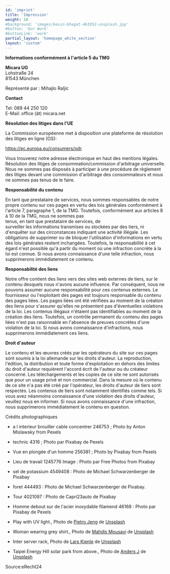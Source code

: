```yaml
---
id: 'imprint'
title: 'Impression'
weight: 10
#background: 'images/kevin-bhagat-461952-unsplash.jpg'
#button: 'Our Work'
#buttonLink: 'work'
partial_layout: 'homepage_white_section'
layout: 'custom'
---
```


**Informations conformément à l'article 5 du TMG**

**Micara UG** <br>
Lohstraße 24 <br>
81543 München 

Représenté par : 
Mihajlo Raljic 

**Contact**

Tel: 089 44 250 120  
E-Mail: office (ät) micara.net 

**Résolution des litiges dans l'UE**

La Commission européenne met à disposition une plateforme de résolution des litiges en ligne (OS): 

https://ec.europa.eu/consumers/odr. 

Vous trouverez notre adresse électronique en haut des mentions légales. 
 Résolution des litiges de consommation/commission d'arbitrage universelle. Nous ne sommes pas disposés à participer à une procédure de règlement des litiges devant une commission d'arbitrage des consommateurs et nous ne sommes pas tenus de le faire. 

**Responsabilité du contenu**

En tant que prestataire de services, nous sommes responsables de notre propre contenu sur ces pages en vertu des lois générales conformément à l'article 7, paragraphe 1, de la TMG. Toutefois, conformément aux articles 8 à 10 de la TMG, nous ne sommes pas  
tenus, en tant que prestataire de services, de  
surveiller les informations transmises ou stockées par des tiers, ni d'enquêter sur des circonstances indiquant une activité illégale. Les obligations de supprimer ou de bloquer l'utilisation d'informations en vertu des lois générales restent inchangées. Toutefois, la responsabilité à cet égard n'est possible qu'à partir du moment où une infraction concrète à la loi est connue. Si nous avons connaissance d'une telle infraction, nous supprimerons immédiatement ce contenu. 

**Responsabilité des liens**

Notre offre contient des liens vers des sites web externes de tiers, sur le contenu desquels nous n'avons aucune influence. Par conséquent, nous ne pouvons assumer aucune responsabilité pour ces contenus externes. Le fournisseur ou l'exploitant des pages est toujours responsable du contenu des pages liées. Les pages liées ont été vérifiées au moment de la création des liens pour s'assurer qu'elles ne présentent pas d'éventuelles violations de la loi. Les contenus illégaux n'étaient pas identifiables au moment de la création des liens. Toutefois, un contrôle permanent du contenu des pages liées n'est pas raisonnable en l'absence de preuves concrètes d'une violation de la loi. Si nous avons connaissance d'infractions, nous supprimerons immédiatement ces liens. 

**Droit d'auteur**

Le contenu et les œuvres créés par les opérateurs du site sur ces pages sont soumis à la loi allemande sur les droits d'auteur. La reproduction, l'édition, la distribution et toute forme d'exploitation en dehors des limites du droit d'auteur requièrent l'accord écrit de l'auteur ou du créateur concerné. Les téléchargements et les copies de ce site ne sont autorisés que pour un usage privé et non commercial. Dans la mesure où le contenu de ce site n'a pas été créé par l'opérateur, les droits d'auteur de tiers sont respectés. Les contenus de tiers sont notamment identifiés comme tels. Si vous avez néanmoins connaissance d'une violation des droits d'auteur, veuillez nous en informer. Si nous avons connaissance d'une infraction, nous supprimerons immédiatement le contenu en question. 

Crédits photographiques 

* a l interieur brouiller cable concentrer 246753 ; Photo by Anton Mislawsky from Pexels 

* technic 4316 ; Photo par Pixabay de Pexels 

* Vue en plongée d'un homme 256381 ; Photo by Pixabay from Pexels 

* Lieu de travail 1245776 Image : Photo par Free Photos from Pixabay 

* sel de potassium 4549408 : Photo de Michael Schwarzenberger de Pixabay 

* foret 444493 : Photo de Michael Schwarzenberger de Pixabay. 

* Tour 4021097 : Photo de Capri23auto de Pixabay 

* Homme debout sur de l'acier inoxydable filamend 46168 : Photo par Pixabay de Pexels 

* Play with UV light., Photo de [Pietro Jeng](https://unsplash.com/photos/n6B49lTx7NM) de [Unsplash](https://unsplash.com)
* Woman wearing grey shirt., Photo de [Mahdis Mousavi](https://unsplash.com/photos/hJ5uMIRNg5k) de [Unsplash](https://unsplash.com)
* Inter server rack, Photo de [Lars Kienle](https://unsplash.com/photos/r3pIy-3Xgmg) de [Unsplash](https://unsplash.com)
* Taipei Energy Hill solar park from above., Photo de [Anders J](https://unsplash.com/photos/hxUcl0nUsIY) de [Unsplash](https://unsplash.com)

Source:eRecht24

